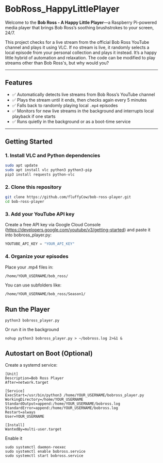 # BobRoss_HappyLittlePlayer

Welcome to the **Bob Ross - A Happy Little Player**—a Raspberry Pi-powered media player that brings Bob Ross’s soothing brushstrokes to your screen, 24/7.

This project checks for a live stream from the official Bob Ross YouTube channel and plays it using VLC. If no stream is live, it randomly selects a local episode from your personal collection and plays it instead. It’s a happy little hybrid of automation and relaxation. The code can be modified to play streams other than Bob Ross's, but why would you?

---

## Features

- ✅ Automatically detects live streams from Bob Ross’s YouTube channel
- ✅ Plays the stream until it ends, then checks again every 5 minutes
- ✅ Falls back to randomly playing local `.mp4` episodes
- ✅ Monitors for new live streams in the background and interrupts local playback if one starts
- ✅ Runs quietly in the background or as a boot-time service

---

## Getting Started

### 1. Install VLC and Python dependencies

```bash
sudo apt update
sudo apt install vlc python3 python3-pip
pip3 install requests python-vlc
```

### 2. Clone this repository
```bash
git clone https://github.com/fluffyCow/bob-ross-player.git
cd bob-ross-player
```

### 3. Add your YouTube API key
Create a free API key via Google Cloud Console (https://developers.google.com/youtube/v3/getting-started) and paste it into bobross_player.py:
```python
YOUTUBE_API_KEY = "YOUR_API_KEY"
```

### 4. Organize your episodes
Place your .mp4 files in:
```bash
/home/YOUR_USERNAME/bob_ross/
```
You can use subfolders like:
```bash
/home/YOUR_USERNAME/bob_ross/Season1/
```
## Run the Player
```
python3 bobross_player.py
```
Or run it in the background
```
nohup python3 bobross_player.py > ~/bobross.log 2>&1 &
```
## Autostart on Boot (Optional)
Create a systemd service:
```
[Unit]
Description=Bob Ross Player
After=network.target

[Service]
ExecStart=/usr/bin/python3 /home/YOUR_USERNAME/bobross_player.py
WorkingDirectory=/home/YOUR_USERNAME
StandardOutput=append:/home/YOUR_USERNAME/bobross.log
StandardError=append:/home/YOUR_USERNAME/bobross.log
Restart=always
User=YOUR_USERNAME

[Install]
WantedBy=multi-user.target
```
Enable it
```
sudo systemctl daemon-reexec
sudo systemctl enable bobross.service
sudo systemctl start bobross.service
```
